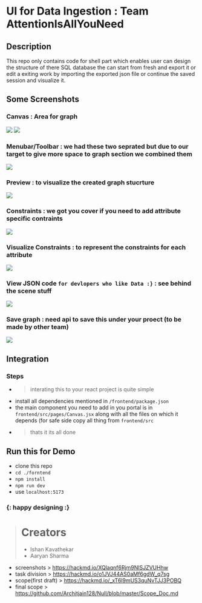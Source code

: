 # UI for Data Ingestion : Team AttentionIsAllYouNeed
## Description 
This repo only contains code for shell part which enables user can design the structure of there SQL database the can start from fresh and export it or edit a exiting work by importing the exported json file or continue the saved session and visualize it.
## Some Screenshots  
### Canvas : Area for graph
![](https://hackmd.io/_uploads/HJpObZ5E2.png)
![](https://hackmd.io/_uploads/BJ9tV-5N2.png)
### Menubar/Toolbar : we had these two seprated but due to our target to give more space to graph section we combined them
![](https://hackmd.io/_uploads/H12bix9V2.png)
### Preview : to visualize the created graph stucrture 
![](https://hackmd.io/_uploads/B15u4WcV3.png)
### Constraints : we got you cover if you need to add attribute specific contraints 
![](https://hackmd.io/_uploads/rkxo2B3E3.png)
### Visualize Constraints : to represent the constraints for each attribute
![](https://hackmd.io/_uploads/r1nsNbq4h.png)
### View JSON code `for devlopers who like Data :}` : see behind the scene stuff 
![](https://hackmd.io/_uploads/ryXRNZqNn.png)
### Save graph : need api to save this under your proect (to be made by other team)
![](https://hackmd.io/_uploads/BksJSb5V2.png)


## Integration 
### Steps
+ > interating this to your react project is quite simple 
+ install all dependencies mentioned in `/frontend/package.json`
+ the main component you need to add in you portal is in `frontend/src/pages/Canvas.jsx` along with all the files on which it depends (for safe side copy all thing from `frontend/src`
+ > thats it its all done

## Run this for Demo 
+ clone this repo
+ `cd ./forntend`
+ `npm install`
+ `npm run dev`
+ use `localhost:5173`
### {: happy designing :}

> # Creators 
> + Ishan Kavathekar
> + Aaryan Sharma


+ screenshots > https://hackmd.io/XQlaqnf6Rjm9NlSJZVUHhw 
+ task division > https://hackmd.io/o1JVJ44AS0aMf6gdW_q7sg
+ scope(first draft) > https://hackmd.io/_xT6l9mUS3quNvTJJ3POBQ
+ final scope > https://github.com/Architjain128/Null/blob/master/Scope_Doc.md
